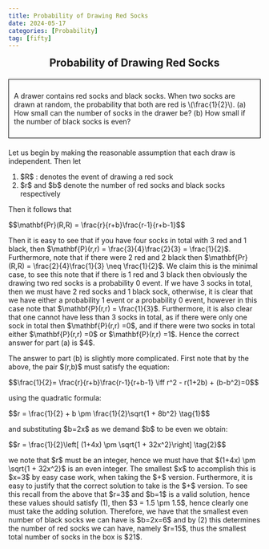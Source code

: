 ```yaml
---
title: Probability of Drawing Red Socks
date: 2024-05-17
categories: [Probability]
tag: [fifty]
---
```


<head>
  <meta charset="UTF-8">
  <title>Probability of Drawing Red Socks</title>
  <style>
    .boxed {
      border: 1px solid black;
      padding: 10px;
      margin-bottom: 20px;
    }
    .centered-heading {
      text-align: center;
      font-weight: bold;
      font-size: 1.5em;
      margin-bottom: 20px;
    }
  </style>
  <script type="text/javascript" async
    src="https://cdnjs.cloudflare.com/ajax/libs/mathjax/2.7.5/latest.js?config=TeX-MML-AM_CHTML">
  </script>
</head>
<body>
  <div class="centered-heading">Probability of Drawing Red Socks</div>
  <div class="boxed">
    <p>A drawer contains red socks and black socks. When two socks are drawn at random, the probability that both are red is \(\frac{1}{2}\). (a) How small can the number of socks in the drawer be? (b) How small if the number of black socks is even?</p>
  </div>
    <p>Let us begin by making the reasonable assumption that each draw is independent. Then let</p>
    <ol>
        <li>$R$ : denotes the event of drawing a red sock</li>
        <li>$r$ and $b$ denote the number of red socks and black socks respectively</li>
    </ol>
    <p>Then it follows that</p>
    <p>$$\mathbf{Pr}(R,R) = \frac{r}{r+b}\frac{r-1}{r+b-1}$$</p>
    <p>Then it is easy to see that if you have four socks in total with 3 red and 1 black, then $\mathbf{P}(r,r) = \frac{3}{4}\frac{2}{3} = \frac{1}{2}$. Furthermore, note that if there were 2 red and 2 black then $\mathbf{Pr}(R,R) = \frac{2}{4}\frac{1}{3} \neq \frac{1}{2}$. We claim this is the minimal case, to see this note that if there is 1 red and 3 black then obviously the drawing two red socks is a probability 0 event. If we have 3 socks in total, then we must have 2 red socks and 1 black sock, otherwise, it is clear that we have either a probability 1 event or a probability 0 event, however in this case note that $\mathbf{P}(r,r) = \frac{1}{3}$. Furthermore, it is also clear that one cannot have less than 3 socks in total, as if there were only one sock in total then $\mathbf{P}(r,r) =0$, and if there were two socks in total either $\mathbf{P}(r,r) =0$ or $\mathbf{P}(r,r) =1$. Hence the correct answer for part (a) is $4$.</p>
    <p>The answer to part (b) is slightly more complicated. First note that by the above, the pair $(r,b)$ must satisfy the equation:</p>
    <p>$$\frac{1}{2}= \frac{r}{r+b}\frac{r-1}{r+b-1} \iff r^2 - r(1+2b) + (b-b^2)=0$$</p>
    <p>using the quadratic formula:</p>
    <p>
        $$r = \frac{1}{2} + b \pm \frac{1}{2}\sqrt{1 + 8b^2} \tag{1}$$
    </p>
    <p>and substituting $b=2x$ as we demand $b$ to be even we obtain:</p>
    <p>
        $$r = \frac{1}{2}\left[ (1+4x) \pm \sqrt{1 + 32x^2}\right]  \tag{2}$$
    </p>
    <p>we note that $r$ must be an integer, hence we must have that $(1+4x) \pm \sqrt{1 + 32x^2}$ is an even integer. The smallest $x$ to accomplish this is $x=3$ by easy case work, when taking the $+$ version. Furthermore, it is easy to justify that the correct solution to take is the $+$ version. To see this recall from the above that $r=3$ and $b=1$ is a valid solution, hence these values should satisfy (1), then $3 = 1.5 \pm 1.5$, hence clearly one must take the adding solution. Therefore, we have that the smallest even number of black socks we can have is $b=2x=6$ and by (2) this determines the number of red socks we can have, namely $r=15$, thus the smallest total number of socks in the box is $21$.</p>
</body>

